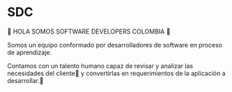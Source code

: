 # SDC

👋 HOLA SOMOS SOFTWARE DEVELOPERS COLOMBIA 👋

Somos un equipo conformado por desarrolladores de software en proceso de aprendizaje. 

Contamos con un talento humano capaz de revisar y analizar las necesidades del cliente👀 y convertirlas en requerimientos de la aplicación a desarrollar.🌱

